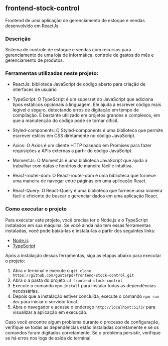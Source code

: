 ## frontend-stock-control

Frontend de uma aplicação de gerenciamento de estoque e vendas desenvolvido em ReactJs.

### Descrição
Sistema de controle de estoque e vendas com recursos para gerenciamento de uma loja de informática, controle de gastos do mês e gerenciamento de produtos.

### Ferramentas utilizadas neste projeto:

   - ReactJs: biblioteca JavaScript de código aberto para criação de interfaces de usuário

  - TypeScript: O TypeScript é um superset do JavaScript que adiciona tipos estáticos opcionais à linguagem. Ele ajuda a escrever código mais legível e seguro, detectando erros de digitação em tempo de compilação. É bastante utilizado em projetos grandes e complexos, em que a manutenção do código pode se tornar difícil.

  - Styled-components: O Styled-components é uma biblioteca que permite escrever estilos em CSS diretamente no código JavaScript.

   - Axios: O Axios é um cliente HTTP baseado em Promises para fazer requisições a APIs externas a partir do código JavaScript. 

   - MomentJs: O MomentJs é uma biblioteca JavaScript que ajuda a trabalhar com datas e horários de maneira fácil e intuitiva.

  - React-router-dom: O React-router-dom é uma biblioteca que fornece uma maneira de navegar entre páginas em uma aplicação React.

   - React-Query: O React-Query é uma biblioteca que fornece uma maneira fácil e eficiente de buscar e gerenciar dados em uma aplicação React.

### Como executar o projeto

Para executar este projeto, você precisa ter o Node.js e o TypeScript instalados em sua máquina. Se você ainda não tem essas ferramentas instaladas, você pode baixá-las e instalá-las a partir dos seguintes links:

- [Node.js](https://nodejs.org/)
- [TypeScript](https://www.typescriptlang.org/)

Após a instalação dessas ferramentas, siga as etapas abaixo para executar o projeto:
1. Abra o terminal e execute o `git clone https://github.com/gustarpd/frontend-stock-control.git`
2. Abra o a pasta do projeto `cd frontend-stock-control`
4. Execute o comando `npm install` para instalar todas as dependências necessárias.
5. Depois que a instalação estiver concluída, execute o comando `npm run dev` para iniciar o servidor local.
6. Abra o navegador e acesse o endereço `http://localhost:5173/` para visualizar a aplicação em execução.

Caso você encontre algum problema durante o processo de configuração, verifique se todas as dependências estão instaladas corretamente e se os comandos foram digitados corretamente. Se o problema persistir, verifique se há erros nos logs de saída do terminal.
